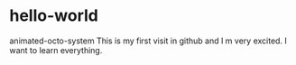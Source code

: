 # hello-world
animated-octo-system
This is my first visit in github and I m very excited. I want to learn everything.
